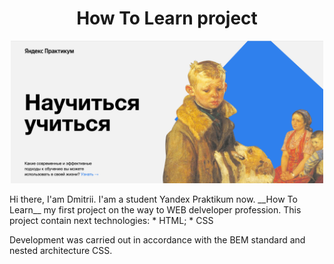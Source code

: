 <h1 align="center">How To Learn project</h1>
<p align="center" >
     <img width="500" src="./images/how-to-learn.png">
</p>  
Hi there, I'am Dmitrii. I'am a student Yandex Praktikum now.  
__How To Learn__ my first project on the way to WEB delveloper profession.  
This project contain next technologies:  
* HTML;
* CSS  

Development was carried out in accordance with the BEM standard and nested architecture CSS.  


